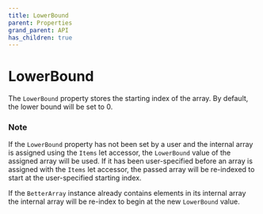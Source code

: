 ```yaml
---
title: LowerBound
parent: Properties
grand_parent: API
has_children: true 
---
```


# LowerBound

The `LowerBound` property stores the starting index of the array. By default, the lower bound will be set to 0. 

### Note 

If the `LowerBound` property has not been set by a user and the internal array is assigned using the `Items` let accessor, the `LowerBound` value of the assigned array will be used. If it has been user-specified before an array is assigned with the `Items` let accessor, the passed array will be re-indexed to start at the user-specified starting index.

If the `BetterArray` instance already contains elements in its internal array the internal array will be re-index to begin at the new `LowerBound` value.
